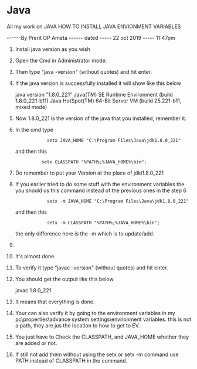 # Java
All my work on JAVA
HOW TO INSTALL JAVA ENVIONMENT VARIABLES

------By Prerit OP Ameta ------ dated ----- 22 oct 2019 ----- 11:47pm

1. Install java version as you wish
2. Open the Cmd in Administrator mode.
3. Then type "java -version" (without quotes) and hit enter.
4. If the java version is successfully installed it will show like this below

	java version "1.8.0_221"
    Java(TM) SE Runtime Environment (build 1.8.0_221-b11)
    Java HotSpot(TM) 64-Bit Server VM (build 25.221-b11, mixed mode)

5. Now 1.8.0_221 is the version of the java that you installed, remember it.
6. In the cmd type 

				   setx JAVA_HOME "C:\Program Files\Java\jdk1.8.0_221"
				   
   and then this
                                 
				 setx CLASSPATH "%PATH%;%JAVA_HOME%\bin";
				   
7. Do remember to put your Version at the place of jdkl1.8.0_221
8. If you earlier tried to do some stuff with the environment variables the you
   should us this command instead of the previous ones in the step 6
                   
				   setx -m JAVA_HOME "C:\Program Files\Java\jdk1.8.0_221"
				   
	and then this		
	
				   setx -m CLASSPATH "%PATH%;%JAVA_HOME%\bin";
				   
	the only difference here is the -m which is to update/add.
9.  				
10. It's almost done.
11. To verify it type "javac -version" (without quotes) and hit enter.
12. You should get the output like this below

    javac 1.8.0_221
	
13. It means that everything is done.
14. Your can also verify it by going to the environment variables in
	my pc\properties\advance system settings\environment variables.
	this is not a path, they are jus the location to how to get to EV.
15. You just have to Check the CLASSPATH, and JAVA_HOME
    whether they are added or not.
16. If still not add them without using the setx or setx -m command use PATH 
    instead of CLASSPATH in the command.


	





	

